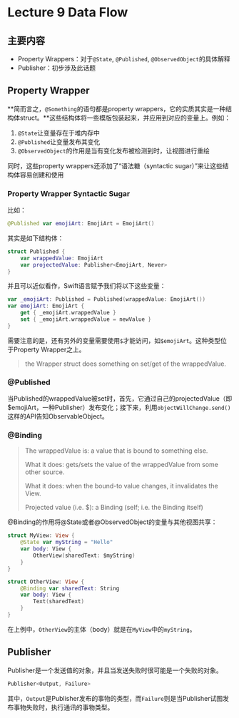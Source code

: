 # Lecture 9 Data Flow

## 主要内容

- Property Wrappers：对于`@State`, `@Published`, `@ObservedObject`的具体解释
- Publisher：初步涉及此话题

## Property Wrapper

**简而言之，`@Something`的语句都是property wrappers，它的实质其实是一种结构体struct。**这些结构体将一些模版包装起来，并应用到对应的变量上。例如：

1. `@State`让变量存在于堆内存中
2. `@Published`让变量发布其变化
3. `@ObservedObject`的作用是当有变化发布被检测到时，让视图进行重绘

同时，这些property wrappers还添加了“语法糖（syntactic sugar）”来让这些结构体容易创建和使用

### Property Wrapper Syntactic Sugar

比如：

```swift
@Published var emojiArt: EmojiArt = EmojiArt()
```

其实是如下结构体：

```swift
struct Published {
	var wrappedValue: EmojiArt
	var projectedValue: Publisher<EmojiArt, Never> 
}
```

并且可以近似看作，Swift语言赋予我们将以下这些变量：

```swift
var _emojiArt: Published = Published(wrappedValue: EmojiArt()) 
var emojiArt: EmojiArt {
	get { _emojiArt.wrappedValue }
	set { _emojiArt.wrappedValue = newValue } 
}
```

需要注意的是，还有另外的变量需要使用`$`才能访问，如`$emojiArt`。这种类型位于Property Wrapper之上。

> the Wrapper struct does something on set/get of the wrappedValue.

### @Published

当Published的wrappedValue被set时，首先，它通过自己的projectedValue（即$emojiArt，一种Publisher）发布变化；接下来，利用`objectWillChange.send()`这样的API告知ObservableObject。

### @Binding

> The wrappedValue is: a value that is bound to something else.
>
>  What it does: gets/sets the value of the wrappedValue from some other source. 
>
> What it does: when the bound-to value changes, it invalidates the View.
>
>  Projected value (i.e. $): a Binding (self; i.e. the Binding itself)

@Binding的作用将@State或者@ObservedObject的变量与其他视图共享：

```swift
struct MyView: View {
    @State var myString = "Hello"
    var body: View {
        OtherView(sharedText: $myString)
    }
}

struct OtherView: View {
    @Binding var sharedText: String
    var body: View {
        Text(sharedText)
    }
}
```

在上例中，`OtherView`的主体（body）就是在`MyView`中的`myString`。

## Publisher

Publisher是一个发送值的对象，并且当发送失败时很可能是一个失败的对象。

```swift
Publisher<Output, Failure>
```

其中，`Output`是Publisher发布的事物的类型，而`Failure`则是当Publisher试图发布事物失败时，执行通讯的事物类型。













